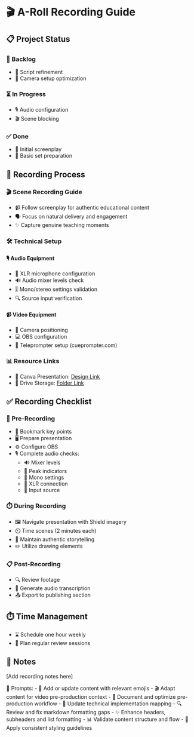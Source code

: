# 🎬 A-Roll Recording Guide

## 📋 Project Status
### 🔄 Backlog
- 📝 Script refinement
- 🎥 Camera setup optimization

### ⏳ In Progress  
- 🎙️ Audio configuration
- 🎬 Scene blocking

### ✅ Done
- 📜 Initial screenplay
- 🏢 Basic set preparation

## 🎥 Recording Process
### 🎬 Scene Recording Guide
- 📹 Follow screenplay for authentic educational content
- 🗣️ Focus on natural delivery and engagement
- ✨ Capture genuine teaching moments

### 🛠️ Technical Setup
#### 🎙️ Audio Equipment
- 🎤 XLR microphone configuration
- 🔊 Audio mixer levels check
- 🎚️ Mono/stereo settings validation
- 🔍 Source input verification

#### 📹 Video Equipment
- 🎥 Camera positioning
- 💻 OBS configuration
- 📱 Teleprompter setup (cueprompter.com)

### 📊 Resource Links
- 🎨 Canva Presentation: [Design Link](https://www.canva.com/design/DAGQv6PeRx4/aixoRRHYMkb3QhMm79v5Ng/edit?ui=eyJGIjp7fX0)
- 💾 Drive Storage: [Folder Link](https://drive.google.com/drive/folders/1ZTD2PQkIinUzzgUnrAUIbJ8UxgHHEs3O)

## ✅ Recording Checklist
### 🎯 Pre-Recording
- 📑 Bookmark key points
- 🖥️ Prepare presentation
- ⚙️ Configure OBS
- 🎙️ Complete audio checks:
  - 🔊 Mixer levels
  - 🔴 Peak indicators
  - 🔄 Mono settings
  - 🎤 XLR connection
  - 📱 Input source

### ⏱️ During Recording
- 🖼️ Navigate presentation with Shield imagery
- ⏲️ Time scenes (2 minutes each)
- 📝 Maintain authentic storytelling
- ✏️ Utilize drawing elements

### 📋 Post-Recording
- 🔍 Review footage
- 📝 Generate audio transcription
- 📤 Export to publishing section

## ⏱️ Time Management
- ⌛ Schedule one hour weekly
- 📅 Plan regular review sessions

## 📝 Notes
[Add recording notes here]

 

 💭 Prompts:
    - 🎯 Add or update content with relevant emojis
    - 🎬 Adapt content for video pre-production context
    - 📝 Document and optimize pre-production workflow
    - 🔧 Update technical implementation mapping
    - 🔍 Review and fix markdown formatting gaps
    - ✨ Enhance headers, subheaders and list formatting
    - 📊 Validate content structure and flow
    - 🎨 Apply consistent styling guidelines